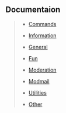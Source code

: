 ## Documentaion <!-- {docsify-ignore-all} -->

> * [Commands](/README.md 'Commands')
>
> * [Information](/Docs/information.md 'All the information commands?')
>
> * [General](/Docs/general.md 'General Stuff, you know?')
>
> * [Fun](/Docs/fun.md '😄😅🤣')
>
> * [Moderation](/Docs/moderation.md 'BAN HAMMER!')
>
> * [Modmail](/Docs/modmail.md 'MOODMAIL STUFF')
>
> * [Utilities](/Docs/utilities.md 'Usefull stuff')
>
> * [Other](/Docs/other.md 'Rest of the stuff')

